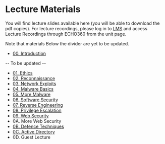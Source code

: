 # Lecture Materials

You will find lecture slides available here (you will be able to download the pdf copies). For lecture recordings, please log in to [LMS](https://lms.uwa.edu.au/) and access Lecture Recordings through ECHO360 from the unit page.

Note that materials Below the divider are yet to be updated.

* [00. Introduction](https://github.com/uwacyber/cits3006/raw/2023s2/cits3006-lectures/00.Introduction.pdf)

-- To be updated --
* [01. Ethics](https://github.com/uwacyber/cits3006/raw/2023s2/cits3006-lectures/01.Ethics.pdf)
* [02. Reconnaissance](https://github.com/uwacyber/cits3006/raw/2023s2/cits3006-lectures/02.Reconnaissance.pdf)
* [03. Network Exploits](https://github.com/uwacyber/cits3006/raw/2023s2/cits3006-lectures/03.Network\_Exploits.pdf)
* [04. Malware Basics](https://github.com/uwacyber/cits3006/raw/2023s2/cits3006-lectures/04.Malware\_Basics.pdf)
* [05. More Malware](https://github.com/uwacyber/cits3006/raw/2023s2/cits3006-lectures/05.More\_Malware.pdf)
* [06. Software Security](https://github.com/uwacyber/cits3006/raw/2023s2/cits3006-lectures/06.Software\_Security.pdf)
* [07. Reverse Engineering](https://github.com/uwacyber/cits3006/raw/2023s2/cits3006-lectures/07.Reverse\_Engineering.pdf)
* [08. Privilege Escalation](https://github.com/uwacyber/cits3006/raw/2023s2/cits3006-lectures/08.Privilege\_Escalation.pdf)
* [09. Web Security](https://github.com/uwacyber/cits3006/raw/2023s2/cits3006-lectures/09.Web\_Security.pdf)
* 0A. More Web Security
* [0B. Defence Techniques](https://github.com/uwacyber/cits3006/raw/2023s2/cits3006-lectures/0B.Defence\_Techniques.pdf)
* [0C. Active Directory](https://github.com/uwacyber/cits3006/raw/2023s2/cits3006-lectures/0C.Active\_Directory.pdf)
* 0D. Guest Lecture
